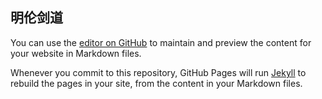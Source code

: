 ## 明伦剑道

You can use the [editor on GitHub](https://github.com/wengdongdong/kendo.io/edit/master/index.md) to maintain and preview the content for your website in Markdown files.

Whenever you commit to this repository, GitHub Pages will run [Jekyll](https://jekyllrb.com/) to rebuild the pages in your site, from the content in your Markdown files.

 
